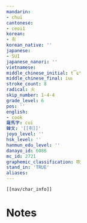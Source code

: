 ```yaml
---
mandarin:
- chuī
cantonese:
- ceoi1
korean:
- 취
korean_native: ''
japanese:
- SUI
japanese_nanori: ''
vietnamese:
middle_chinese_initial: t͡ɕʰ
middle_chinese_final: iuᴇ
stroke_count: 8
radical: 火
skip_number: 1-4-4
grade_level: 6
pos: ''
english:
- cook
羅馬字: cui
韓文: '[[취]]'
joyo_level: ''
hsk_level: ''
hanmun_edu_level: ''
danayo_id: 6086
mc_id: 2721
graphemic_classification: 吹
stand_in: 'TRUE'
aliases:
---
```

```meta-bind-embed
[[nav/char_info]]
```

# Notes
